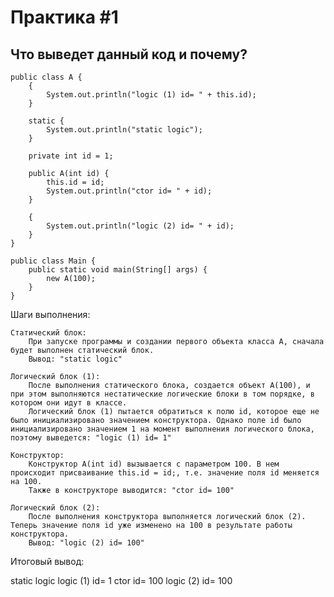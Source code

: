 # Практика #1
## Что выведет данный код и почему?

```
public class A {
    {
        System.out.println("logic (1) id= " + this.id);
    }

    static {
        System.out.println("static logic");
    }

    private int id = 1;

    public A(int id) {
        this.id = id;
        System.out.println("ctor id= " + id);
    }

    {
        System.out.println("logic (2) id= " + id);
    }
}

public class Main {
    public static void main(String[] args) {
        new A(100);
    }
}
```

Шаги выполнения:

    Статический блок:
        При запуске программы и создании первого объекта класса A, сначала будет выполнен статический блок.
        Вывод: "static logic"

    Логический блок (1):
        После выполнения статического блока, создается объект A(100), и при этом выполняются нестатические логические блоки в том порядке, в котором они идут в классе.
        Логический блок (1) пытается обратиться к полю id, которое еще не было инициализировано значением конструктора. Однако поле id было инициализировано значением 1 на момент выполнения логического блока, поэтому выведется: "logic (1) id= 1"

    Конструктор:
        Конструктор A(int id) вызывается с параметром 100. В нем происходит присваивание this.id = id;, т.е. значение поля id меняется на 100.
        Также в конструкторе выводится: "ctor id= 100"

    Логический блок (2):
        После выполнения конструктора выполняется логический блок (2). Теперь значение поля id уже изменено на 100 в результате работы конструктора.
        Вывод: "logic (2) id= 100"

Итоговый вывод:

static logic
logic (1) id= 1
ctor id= 100
logic (2) id= 100